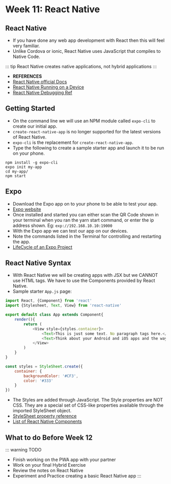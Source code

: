 # Week 11: React Native

## React Native

- If you have done any web app development with React then this will feel very familiar.
- Unlike Cordova or ionic, React Native uses JavaScript that compiles to Native Code.

::: tip
React Native creates native applications, not hybrid applications
:::

- **REFERENCES**
- [React Native official Docs](https://facebook.github.io/react-native/)
- [React Native Running on a Device](https://facebook.github.io/react-native/docs/running-on-device.html)
- [React Native Debugging Ref](https://facebook.github.io/react-native/docs/debugging.html)

## Getting Started

- On the command line we will use an NPM module called `expo-cli` to create our initial app.
- `create-react-native-app` is no longer supported for the latest versions of React Native.
- `expo-cli` is the replacement for `create-react-native-app`.
- Type the following to create a sample starter app and launch it to be run on your phone.

```
npm install -g expo-cli
expo init my-app
cd my-app/
npm start
```

## Expo

- Download the Expo app on to your phone to be able to test your app.
- [Expo website](https://expo.io)
- Once installed and started you can either scan the QR Code shown in your terminal when you ran the yarn start command, or enter the ip address shown. Eg: `exp://192.168.10.10:19000`
- With the Expo app we can test our app on our devices.
- Note the commands listed in the Terminal for controlling and restarting the app.
- [LifeCycle of an Expo Project](https://docs.expo.io/versions/latest/introduction/project-lifecycle.html)


## React Native Syntax

- With React Native we will be creating apps with JSX but we CANNOT use HTML tags. We have to use the Components provided by React Native.
- Sample starter `App.js` page:

```js
import React, {Component} from 'react'
import {Stylesheet, Text, View} from 'react-native'

export default class App extends Component{
    render(){
        return (
            <View style={styles.container}>
                <Text>This is just some text. No paragraph tags here.</Text>
                <Text>Think about your Android and iOS apps and the way to create interfaces</Text>
            </View>
        )
    }
}

const styles = StyleSheet.create({
    container: {
        backgroundColor: '#CF3',
        color: '#333'
    }
})
```

- The Styles are added through JavaScript. The Style properties are NOT CSS. They are a special set of CSS-like properties available through the imported StyleSheet object.
- [StyleSheet property reference](https://github.com/vhpoet/react-native-styling-cheat-sheet)
- [List of React Native Components](https://facebook.github.io/react-native/docs/components-and-apis)


## What to do Before Week 12

::: warning TODO
- Finish working on the PWA app with your partner
- Work on your final Hybrid Exercise
- Review the notes on React Native
- Experiment and Practice creating a basic React Native app
:::
